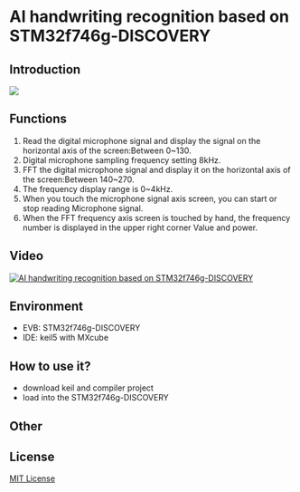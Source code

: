 #  AI handwriting recognition based on STM32f746g-DISCOVERY
## Introduction
  ![](https://i.imgur.com/O3oZoqj.png)
## Functions
1. Read the digital microphone signal and display the signal on the horizontal axis of the screen:Between 0~130.
2. Digital microphone sampling frequency setting 8kHz.
3. FFT the digital microphone signal and display it on the horizontal axis of the screen:Between 140~270.
4. The frequency display range is 0~4kHz.
5. When you touch the microphone signal axis screen, you can start or stop reading Microphone signal.
6. When the FFT frequency axis screen is touched by hand, the frequency number is displayed in the upper right corner Value and power.
## Video
  [![AI handwriting recognition based on STM32f746g-DISCOVERY](https://i.imgur.com/tYNr3MY.jpg)](https://youtu.be/0QSbi8sorVI)
## Environment
  - EVB:  STM32f746g-DISCOVERY    
  - IDE:  keil5 with MXcube  
## How to use it?
  - download keil and compiler project
  - load into the STM32f746g-DISCOVERY 
## Other
## License
[MIT License](https://opensource.org/licenses/MIT)
